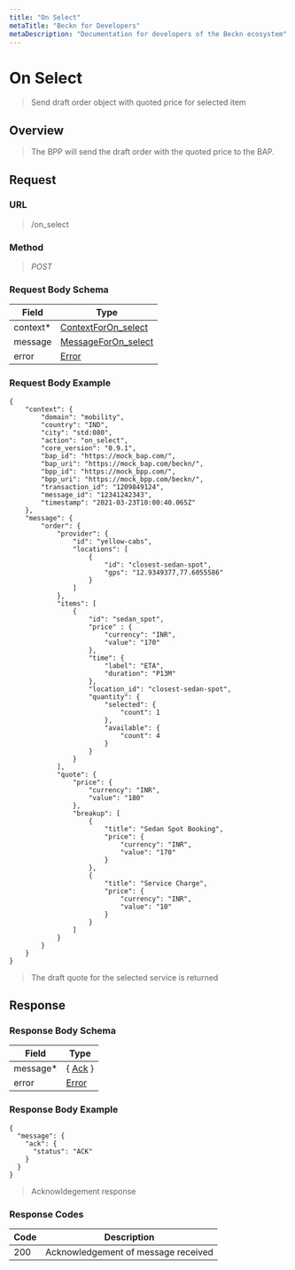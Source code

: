 ```yaml
---
title: "On Select"
metaTitle: "Beckn for Developers"
metaDescription: "Documentation for developers of the Beckn ecosystem"
---
```


On Select
===================

>   Send draft order object with quoted price for selected item

Overview
--------

>   The BPP will send the draft order with the quoted price to the BAP.

Request
-------

### URL

>   /on_select

### Method

>  *POST*

### Request Body Schema

|**Field**|**Type**|
|---------|--------|
|context*|[ContextForOn_select](/Mobility/Schema%20Reference/contextforon_select)|
|message| [MessageForOn_select](/Mobility/Schema%20Reference/messageforon_select) |
|error| [Error](/Mobility/Schema%20Reference/error) |

### Request Body Example

```
{
    "context": {
        "domain": "mobility",
        "country": "IND",
        "city": "std:080",
        "action": "on_select",
        "core_version": "0.9.1",
        "bap_id": "https://mock_bap.com/",
        "bap_uri": "https://mock_bap.com/beckn/",
        "bpp_id": "https://mock_bpp.com/",
        "bpp_uri": "https://mock_bpp.com/beckn/",
        "transaction_id": "1209849124",
        "message_id": "12341242343",
        "timestamp": "2021-03-23T10:00:40.065Z"
    },
    "message": {
        "order": {
            "provider": {
                "id": "yellow-cabs",
                "locations": [
                    {
                        "id": "closest-sedan-spot",
                        "gps": "12.9349377,77.6055586"
                    }
                ]
            },
            "items": [
                {
                    "id": "sedan_spot",
                    "price" : {
                        "currency": "INR",
                        "value": "170"
                    },
                    "time": {
                        "label": "ETA",
                        "duration": "P13M"
                    },
                    "location_id": "closest-sedan-spot",
                    "quantity": {
                        "selected": {
                            "count": 1
                        },
                        "available": {
                            "count": 4
                        }
                    }
                }
            ],
            "quote": {
                "price": {
                    "currency": "INR",
                    "value": "180"
                },
                "breakup": [
                    {
                        "title": "Sedan Spot Booking",
                        "price": {
                            "currency": "INR",
                            "value": "170"
                        }
                    },
                    {
                        "title": "Service Charge",
                        "price": {
                            "currency": "INR",
                            "value": "10"
                        }
                    }
                ]
            }
        }
    }
}
```

>   The draft quote for the selected service is returned

Response
--------

### Response Body Schema

|**Field**|**Type**|
|---------|--------|
|message*|{ [Ack](/Mobility/Schema%20Reference/ack) }|
|error| [Error](/Mobility/Schema%20Reference/error) |

### Response Body Example

```
{
  "message": {
    "ack": {
      "status": "ACK"
    }
  }
}
```

> Acknowldegement response

### Response Codes

| **Code**       | **Description** |
|----------------|-----------------|
| 200 | Acknowledgement of message received   |